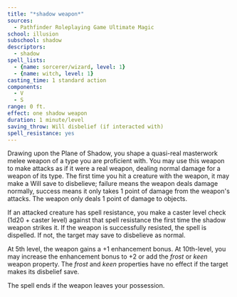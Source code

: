 ```yaml
---
title: "*shadow weapon*"
sources:
  - Pathfinder Roleplaying Game Ultimate Magic
school: illusion
subschool: shadow
descriptors:
  - shadow
spell_lists:
  - {name: sorcerer/wizard, level: 1}
  - {name: witch, level: 1}
casting_time: 1 standard action
components:
  - V
  - S
range: 0 ft.
effect: one shadow weapon
duration: 1 minute/level
saving_throw: Will disbelief (if interacted with)
spell_resistance: yes
---
```


Drawing upon the Plane of Shadow, you shape a quasi-real masterwork melee weapon of a type you are proficient with. You may use this weapon to make attacks as if it were a real weapon, dealing normal damage for a weapon of its type. The first time you hit a creature with the weapon, it may make a Will save to disbelieve; failure means the weapon deals damage normally, success means it only takes 1 point of damage from the weapon's attacks. The weapon only deals 1 point of damage to objects.

If an attacked creature has spell resistance, you make a caster level check (1d20 + caster level) against that spell resistance the first time the shadow weapon strikes it. If the weapon is successfully resisted, the spell is dispelled. If not, the target may save to disbelieve as normal.

At 5th level, the weapon gains a +1 enhancement bonus. At 10th-level, you may increase the enhancement bonus to +2 or add the *frost* or *keen* weapon property. The *frost* and *keen* properties have no effect if the target makes its disbelief save.

The spell ends if the weapon leaves your possession.

